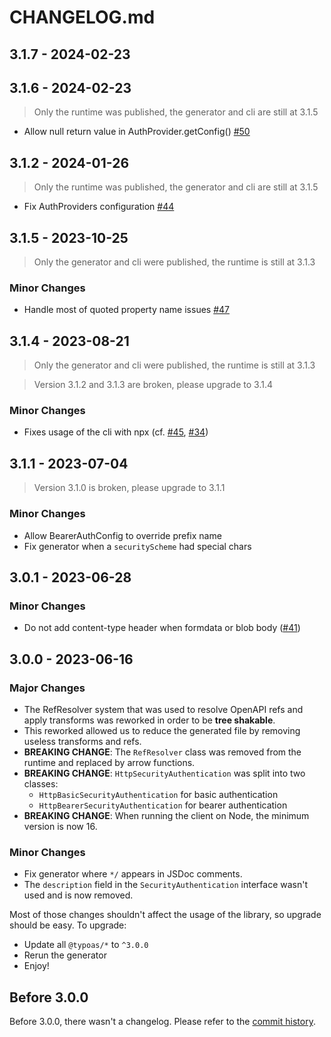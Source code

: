 # CHANGELOG.md

## 3.1.7 - 2024-02-23
## 3.1.6 - 2024-02-23

> Only the runtime was published, the generator and cli are still at 3.1.5

- Allow null return value in AuthProvider.getConfig() [#50](https://github.com/Embraser01/typoas/pull/50)

## 3.1.2 - 2024-01-26

> Only the runtime was published, the generator and cli are still at 3.1.5

- Fix AuthProviders configuration [#44](https://github.com/Embraser01/typoas/issues/44)

## 3.1.5 - 2023-10-25

> Only the generator and cli were published, the runtime is still at 3.1.3

### **Minor Changes**

- Handle most of quoted property name issues [#47](https://github.com/Embraser01/typoas/issues/47)

## 3.1.4 - 2023-08-21

> Only the generator and cli were published, the runtime is still at 3.1.3

> Version 3.1.2 and 3.1.3 are broken, please upgrade to 3.1.4

### **Minor Changes**

- Fixes usage of the cli with npx (cf. [#45](https://github.com/Embraser01/typoas/issues/45), [#34](https://github.com/Embraser01/typoas/issues/34))

## 3.1.1 - 2023-07-04

> Version 3.1.0 is broken, please upgrade to 3.1.1

### **Minor Changes**

- Allow BearerAuthConfig to override prefix name
- Fix generator when a `securityScheme` had special chars

## 3.0.1 - 2023-06-28

### **Minor Changes**

- Do not add content-type header when formdata or blob body ([#41](https://github.com/Embraser01/typoas/pull/41))

## 3.0.0 - 2023-06-16

### **Major Changes**

- The RefResolver system that was used to resolve OpenAPI refs
  and apply transforms was reworked in order to be **tree shakable**.
- This reworked allowed us to reduce the generated file by removing
  useless transforms and refs.
- **BREAKING CHANGE**: The `RefResolver` class was removed from the runtime
  and replaced by arrow functions.
- **BREAKING CHANGE**: `HttpSecurityAuthentication` was split into two classes:
  - `HttpBasicSecurityAuthentication` for basic authentication
  - `HttpBearerSecurityAuthentication` for bearer authentication
- **BREAKING CHANGE**: When running the client on Node, the minimum version is now 16.

### **Minor Changes**

- Fix generator where `*/` appears in JSDoc comments.
- The `description` field in the `SecurityAuthentication` interface wasn't used and is now removed.

Most of those changes shouldn't affect the usage of the library, so upgrade should be easy.
To upgrade:

- Update all `@typoas/*` to `^3.0.0`
- Rerun the generator
- Enjoy!

## Before 3.0.0

Before 3.0.0, there wasn't a changelog. Please refer to the [commit history](https://github.com/Embraser01/typoas/commits/main).
